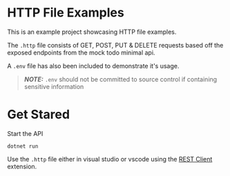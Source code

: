 # HTTP File Examples

This is an example project showcasing HTTP file examples. 

The `.http` file consists of GET, POST, PUT & DELETE requests based off the exposed endpoints from the mock todo minimal api. 

A `.env` file has also been included to demonstrate it's usage.

> **_NOTE:_**  `.env` should not be committed to source control if containing sensitive information 

# Get Stared

Start the API

```
dotnet run 
```

Use the `.http` file either in visual studio or vscode using the [REST Client](https://marketplace.visualstudio.com/items?itemName=humao.rest-client) extension.

